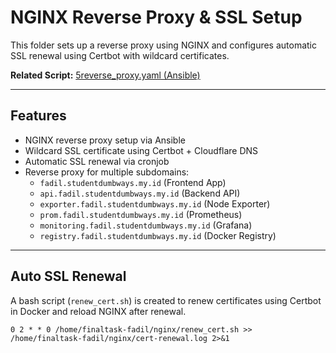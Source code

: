 # NGINX Reverse Proxy & SSL Setup

This folder sets up a reverse proxy using NGINX and configures automatic SSL renewal using Certbot with wildcard certificates.

**Related Script:**
[5reverse_proxy.yaml (Ansible)](https://github.com/fadil05me/devops20-dumbways-AhmadFadillah/blob/main/stage2/final-task/ansible/5reverse_proxy.yaml)

---

## Features

- NGINX reverse proxy setup via Ansible
- Wildcard SSL certificate using Certbot + Cloudflare DNS
- Automatic SSL renewal via cronjob
- Reverse proxy for multiple subdomains:
  - `fadil.studentdumbways.my.id` (Frontend App)
  - `api.fadil.studentdumbways.my.id` (Backend API)
  - `exporter.fadil.studentdumbways.my.id` (Node Exporter)
  - `prom.fadil.studentdumbways.my.id` (Prometheus)
  - `monitoring.fadil.studentdumbways.my.id` (Grafana)
  - `registry.fadil.studentdumbways.my.id` (Docker Registry)

---

## Auto SSL Renewal

A bash script (`renew_cert.sh`) is created to renew certificates using Certbot in Docker and reload NGINX after renewal.

```
0 2 * * 0 /home/finaltask-fadil/nginx/renew_cert.sh >> /home/finaltask-fadil/nginx/cert-renewal.log 2>&1
```
